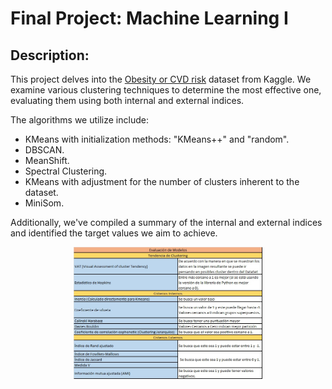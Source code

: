 # Final Project: Machine Learning I

## Description:

This project delves into the [Obesity or CVD risk](https://www.kaggle.com/datasets/aravindpcoder/obesity-or-cvd-risk-classifyregressorcluster) dataset from Kaggle. We examine various clustering techniques to determine the most effective one, evaluating them using both internal and external indices.

The algorithms we utilize include:
- KMeans with initialization methods: "KMeans++" and "random".
- DBSCAN.
- MeanShift.
- Spectral Clustering.
- KMeans with adjustment for the number of clusters inherent to the dataset.
- MiniSom.

Additionally, we've compiled a summary of the internal and external indices and identified the target values we aim to achieve.

<center>

<img src="ResumenEvalModelos.jpg" alt="" width="60%"/>

</center>
